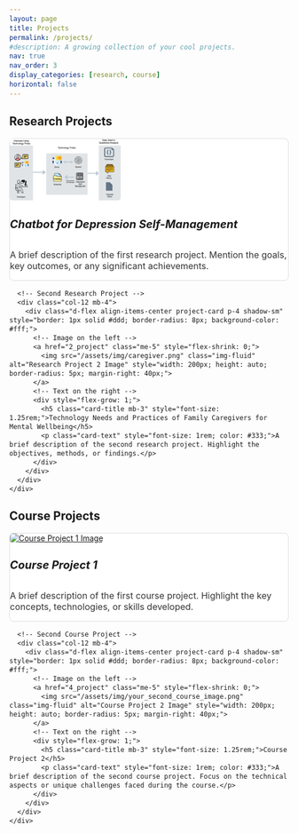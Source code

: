 ```yaml
---
layout: page
title: Projects
permalink: /projects/
#description: A growing collection of your cool projects.
nav: true
nav_order: 3
display_categories: [research, course]
horizontal: false
---
```




<!-- pages/projects.md -->

<div class="projects">
  <!-- Research Projects Section -->
  <h2 class="category mb-4">Research Projects</h2>
  <div class="container">
    <div class="row mb-4">
      <!-- First Research Project -->
      <div class="col-12 mb-4">
        <div class="d-flex align-items-center project-card p-4 shadow-sm" style="border: 1px solid #ddd; border-radius: 8px; background-color: #fff;">
          <!-- Image on the left -->
          <a href="1_project" class="me-5" style="flex-shrink: 0;">
            <img src="/assets/img/Zenny1.png" class="img-fluid" alt="Research Project 1 Image" style="width: 200px; height: auto; border-radius: 5px; margin-right: 40px;">
          </a>
          <!-- Text on the right -->
          <div style="flex-grow: 1;">
            <h5 class="card-title mb-3" style="font-size: 1.25rem;">Chatbot for Depression Self-Management</h5>
            <p class="card-text" style="font-size: 1rem; color: #333;">A brief description of the first research project. Mention the goals, key outcomes, or any significant achievements.</p>
          </div>
        </div>
      </div>
      
      <!-- Second Research Project -->
      <div class="col-12 mb-4">
        <div class="d-flex align-items-center project-card p-4 shadow-sm" style="border: 1px solid #ddd; border-radius: 8px; background-color: #fff;">
          <!-- Image on the left -->
          <a href="2_project" class="me-5" style="flex-shrink: 0;">
            <img src="/assets/img/caregiver.png" class="img-fluid" alt="Research Project 2 Image" style="width: 200px; height: auto; border-radius: 5px; margin-right: 40px;">
          </a>
          <!-- Text on the right -->
          <div style="flex-grow: 1;">
            <h5 class="card-title mb-3" style="font-size: 1.25rem;">Technology Needs and Practices of Family Caregivers for Mental Wellbeing</h5>
            <p class="card-text" style="font-size: 1rem; color: #333;">A brief description of the second research project. Highlight the objectives, methods, or findings.</p>
          </div>
        </div>
      </div>
    </div>
  </div>
  
  <!-- Course Projects Section -->
  <h2 class="category mb-4">Course Projects</h2>
  <div class="container">
    <div class="row mb-4">
      <!-- First Course Project -->
      <div class="col-12 mb-4">
        <div class="d-flex align-items-center project-card p-4 shadow-sm" style="border: 1px solid #ddd; border-radius: 8px; background-color: #fff;">
          <!-- Image on the left -->
          <a href="3_project" class="me-5" style="flex-shrink: 0;">
            <img src="/assets/img/your_first_course_image.png" class="img-fluid" alt="Course Project 1 Image" style="width: 200px; height: auto; border-radius: 5px; margin-right: 40px;">
          </a>
          <!-- Text on the right -->
          <div style="flex-grow: 1;">
            <h5 class="card-title mb-3" style="font-size: 1.25rem;">Course Project 1</h5>
            <p class="card-text" style="font-size: 1rem; color: #333;">A brief description of the first course project. Highlight the key concepts, technologies, or skills developed.</p>
          </div>
        </div>
      </div>
      
      <!-- Second Course Project -->
      <div class="col-12 mb-4">
        <div class="d-flex align-items-center project-card p-4 shadow-sm" style="border: 1px solid #ddd; border-radius: 8px; background-color: #fff;">
          <!-- Image on the left -->
          <a href="4_project" class="me-5" style="flex-shrink: 0;">
            <img src="/assets/img/your_second_course_image.png" class="img-fluid" alt="Course Project 2 Image" style="width: 200px; height: auto; border-radius: 5px; margin-right: 40px;">
          </a>
          <!-- Text on the right -->
          <div style="flex-grow: 1;">
            <h5 class="card-title mb-3" style="font-size: 1.25rem;">Course Project 2</h5>
            <p class="card-text" style="font-size: 1rem; color: #333;">A brief description of the second course project. Focus on the technical aspects or unique challenges faced during the course.</p>
          </div>
        </div>
      </div>
    </div>
  </div>
</div>

